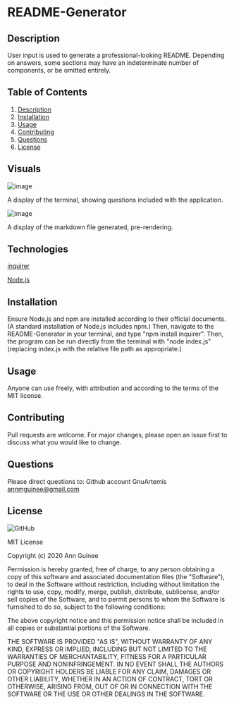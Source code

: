 # README-Generator
## Description
User input is used to generate a professional-looking README. Depending on answers, some sections may have an indeterminate number of components, or be omitted entirely.

## Table of Contents
1. [Description](#-Description)
1. [Installation](#Installation)
1. [Usage](#Usage)
1. [Contributing](#Contributing)
1. [Questions](#Questions)
1. [License](#License)

## Visuals 

![image](https://user-images.githubusercontent.com/69055538/95161218-6bf99500-0757-11eb-995f-671ff1322b13.png)

A display of the terminal, showing questions included with the application.

![image](https://user-images.githubusercontent.com/69055538/95161293-9c413380-0757-11eb-8ab6-cb7121fefc47.png)

A display of the markdown file generated, pre-rendering.

## Technologies 

[inquirer](https://www.npmjs.com/package/inquirer)

[Node.js](https://nodejs.org/en/)

## Installation
Ensure Node.js and npm are installed according to their official documents. (A standard installation of Node.js includes npm.) Then, navigate to the README-Generator in your terminal, and type "npm install inquirer". Then, the program can be run directly from the terminal with "node index.js" (replacing index.js with the relative file path as appropriate.)

## Usage
Anyone can use freely, with attribution and according to the terms of the MIT license.
    
## Contributing
Pull requests are welcome. For major changes, please open an issue first to discuss what you would like to change.

## Questions
Please direct questions to:
Github account GnuArtemis
annmguinee@gmail.com 

## License 

![GitHub](https://img.shields.io/github/license/GnuArtemis/README-Generator) 

MIT License

Copyright (c) 2020 Ann Guinee
    
Permission is hereby granted, free of charge, to any person obtaining a copy of this software and associated documentation files (the "Software"), to deal in the Software without restriction, including without limitation the rights to use, copy, modify, merge, publish, distribute, sublicense, and/or sell copies of the Software, and to permit persons to whom the Software is furnished to do so, subject to the following conditions:

The above copyright notice and this permission notice shall be included in all copies or substantial portions of the Software.

THE SOFTWARE IS PROVIDED "AS IS", WITHOUT WARRANTY OF ANY KIND, EXPRESS OR IMPLIED, INCLUDING BUT NOT LIMITED TO THE WARRANTIES OF MERCHANTABILITY, FITNESS FOR A PARTICULAR PURPOSE AND NONINFRINGEMENT. IN NO EVENT SHALL THE AUTHORS OR COPYRIGHT HOLDERS BE LIABLE FOR ANY CLAIM, DAMAGES OR OTHER LIABILITY, WHETHER IN AN ACTION OF CONTRACT, TORT OR OTHERWISE, ARISING FROM, OUT OF OR IN CONNECTION WITH THE SOFTWARE OR THE USE OR OTHER DEALINGS IN THE SOFTWARE.
